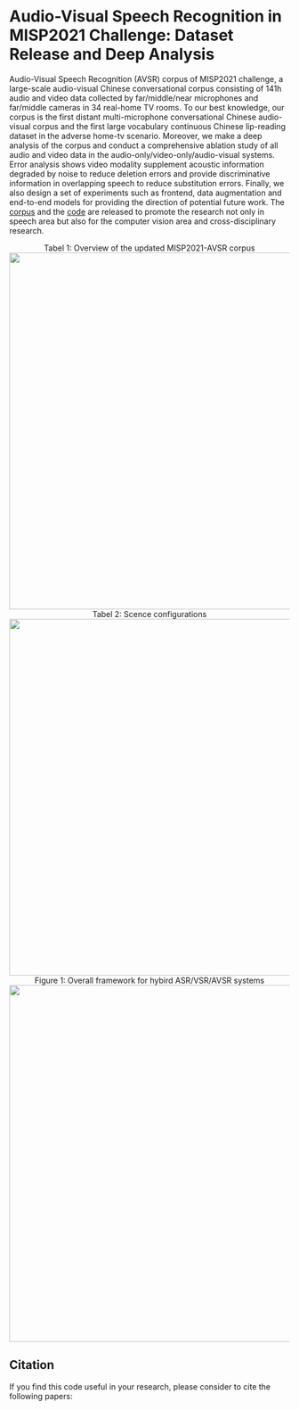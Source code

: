 # Audio-Visual Speech Recognition in MISP2021 Challenge: Dataset Release and Deep Analysis

Audio-Visual Speech Recognition (AVSR) corpus of MISP2021 challenge, a large-scale audio-visual Chinese conversational corpus consisting of 141h audio and video data collected by far/middle/near microphones and far/middle cameras in 34 real-home TV rooms. To our best knowledge, our corpus is the first distant multi-microphone conversational Chinese audio-visual corpus and the first large vocabulary continuous Chinese lip-reading dataset in the adverse home-tv scenario. Moreover, we make a deep analysis of the corpus and conduct a comprehensive ablation study of all audio and video data in the audio-only/video-only/audio-visual systems. Error analysis shows video modality supplement acoustic information degraded by noise to reduce deletion errors and provide discriminative information in overlapping speech to reduce substitution errors. Finally, we also design a set of experiments such as frontend, data augmentation and end-to-end models for providing the direction of potential future work. The [corpus](https://challenge.xfyun.cn/misp_dataset) and the [code](https://github.com/mispchallenge/MISP2021-AVS) are released to promote the research not only in speech area but also for the computer vision area and cross-disciplinary research.



<div align="center"> Tabel 1: Overview of the updated MISP2021-AVSR corpus</div>
<div align="center"><img src="https://github.com/mispchallenge/MISP2021-AVSR/blob/main/images/corpus.png" width="640"/></div>


<div align="center"> Tabel 2: Scence configurations</div>
<div align="center"><img src="https://github.com/mispchallenge/MISP2021-AVSR/blob/main/images/scence.png" width="640"/></div>

<div align="center"> Figure 1: Overall framework for hybird ASR/VSR/AVSR systems</div>
<div align="center"><img src="https://github.com/mispchallenge/MISP2021-AVSR/blob/main/images/framework.png" width="640"/></div>


## Citation

If you find this code useful in your research, please consider to cite the following papers:

```bibtex

```





